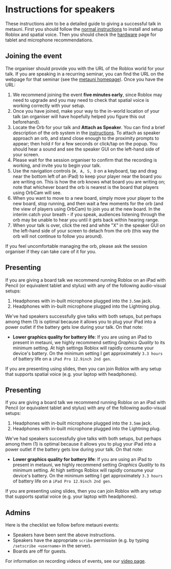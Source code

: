 # Instructions for speakers

These instructions aim to be a detailed guide to giving a successful talk in metauni. First you should follow the [normal instructions](instructions) to install and setup Roblox and spatial voice. Then you should check the [hardware](hardware) page for tablet and microphone recommendations.

## Joining the event

The organiser should provide you with the URL of the Roblox world for your talk. If you are speaking in a recurring seminar, you can find the URL on the webpage for  that seminar (see the [metauni homepage](https://metauni.org)). Once you have the URL:

1. We recommend joining the event **five minutes early**, since Roblox may need to upgrade and you may need to check that spatial voice is working correctly with your setup.
2. Once you have joined, make your way to the in-world location of your talk (an organiser will have hopefully helped you figure this out beforehand).
3. Locate the Orb for your talk and **Attach as Speaker**. You can find a brief description of the orb system in the [instructions](instructions). To attach as speaker approach an orb, and stand close enough to the proximity prompts to appear; then hold `F` for a few seconds or click/tap on the popup. You should hear a sound and see the speaker GUI on the left-hand side of your screen. 
4. Please wait for the session organiser to confirm that the recording is working, and invite you to begin your talk.
5. Use the navigation controls (`W, A, S, D` on a keyboard, tap and drag near the bottom left of an iPad) to keep your player near the board you are writing on. This is how the orb knows what board you are writing on; note that whichever board the orb is nearest is the board that players using OrbCam will see. 
6. When you want to move to a new board, simply move your player to the new board, stop running, and then wait a few moments for the orb (and the view of players using OrbCam) to join you at the new board. In the interim catch your breath - if you speak, audiences listening through the orb may be unable to hear you until it gets back within hearing range.
7. When your talk is over, click the red and white "X" in the speaker GUI on the left-hand side of your screen to detach from the orb (this way the orb will not continue to follow you around).

If you feel uncomfortable managing the orb, please ask the session organiser if they can take care of it for you.

## Presenting

If you are giving a board talk we recommend running Roblox on an iPad with Pencil (or equivalent tablet and stylus) with any of the following audio-visual setups:

1. Headphones with in-built microphone plugged into the `3.5mm` jack.
2. Headphones with in-built microphone plugged into the Lightning plug.

We've had speakers successfully give talks with both setups, but perhaps among them (1) is optimal because it allows you to plug your iPad into a power outlet if the battery gets low during your talk. On that note:

* **Lower graphics quality for battery life**: If you are using an iPad to present in metauni, we highly recommend setting *Graphics Quality* to its minimum setting. At high settings Roblox will rapidly consume your device's battery. On the minimum setting I get approximately `3.3 hours` of battery life on a `iPad Pro 12.9inch 2nd gen`.

If you are presenting using slides, then you can join Roblox with any setup that supports spatial voice (e.g. your laptop with headphones).

## Presenting

If you are giving a board talk we recommend running Roblox on an iPad with Pencil (or equivalent tablet and stylus) with any of the following audio-visual setups:

1. Headphones with in-built microphone plugged into the `3.5mm` jack.
2. Headphones with in-built microphone plugged into the Lightning plug.

We've had speakers successfully give talks with both setups, but perhaps among them (1) is optimal because it allows you to plug your iPad into a power outlet if the battery gets low during your talk. On that note:

* **Lower graphics quality for battery life**: If you are using an iPad to present in metauni, we highly recommend setting *Graphics Quality* to its minimum setting. At high settings Roblox will rapidly consume your device's battery. On the minimum setting I get approximately `3.3 hours` of battery life on a `iPad Pro 12.9inch 2nd gen`.

If you are presenting using slides, then you can join Roblox with any setup that supports spatial voice (e.g. your laptop with headphones).

## Admins

Here is the checklist we follow before metauni events:

* Speakers have been sent the above instructions.
* Speakers have the appropriate `scribe` permission (e.g. by typing `/setscribe <username>` in the server).
* Boards are off for guests.

For information on recording videos of events, see our [video page](video).
